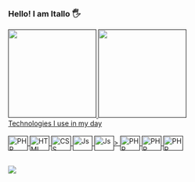 ### Hello! I am Itallo 🖐️

<div>
  <a href="">
  <img height="180em" src="https://github-readme-stats.vercel.app/api?username=italloalves99&show_icons=true&theme=holi">
  <img height="180em" src="https://github-readme-stats.vercel.app/api/top-langs/?username=italloalves99&layout=compact&theme=holi">
</div>
Technologies I use in my day
<div style="display: inline_block"><br>
  <img align="center" alt="PHP" height="30" width="40" src="https://cdn.jsdelivr.net/gh/devicons/devicon/icons/git/git-original.svg">
  <img align="center" alt="HTML" height="30" width="40" src="https://cdn.jsdelivr.net/gh/devicons/devicon/icons/html5/html5-original.svg">
  <img align="center" alt="CSS" height="30" width="40" src="https://cdn.jsdelivr.net/gh/devicons/devicon/icons/css3/css3-original.svg">
  <img align="center" alt="Js" height="30" width="40" src="https://cdn.jsdelivr.net/gh/devicons/devicon/icons/javascript/javascript-plain.svg">
  <img align="center" alt="Js" height="30" width="40" <script src="
https://cdn.jsdelivr.net/npm/react@18.2.0/umd/react.production.min.js
"></script>>
  <img align="center" alt="PHP" height="30" width="40" src="https://cdn.jsdelivr.net/gh/devicons/devicon/icons/php/php-plain.svg">
  <img align="center" alt="PHP" height="30" width="40" src="https://cdn.jsdelivr.net/gh/devicons/devicon/icons/bootstrap/bootstrap-original.svg">
  <img align="center" alt="PHP" height="30" width="40" src="https://cdn.jsdelivr.net/gh/devicons/devicon/icons/mysql/mysql-original.svg">
</div><br>
<div> 
  
  <a href="https://www.linkedin.com/in/itallo-alves-4b4953225/"><img src="https://img.shields.io/badge/LinkedIn-0077B5?style=for-the-badge&logo=linkedin&logoColor=white"></a> 
</div>
